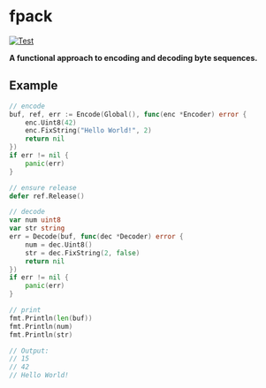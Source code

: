 # fpack

[![Test](https://github.com/256dpi/fpack/actions/workflows/test.yml/badge.svg)](https://github.com/256dpi/fpack/actions/workflows/test.yml)

**A functional approach to encoding and decoding byte sequences.**

## Example

```go
// encode
buf, ref, err := Encode(Global(), func(enc *Encoder) error {
    enc.Uint8(42)
    enc.FixString("Hello World!", 2)
    return nil
})
if err != nil {
    panic(err)
}

// ensure release
defer ref.Release()

// decode
var num uint8
var str string
err = Decode(buf, func(dec *Decoder) error {
    num = dec.Uint8()
    str = dec.FixString(2, false)
    return nil
})
if err != nil {
    panic(err)
}

// print
fmt.Println(len(buf))
fmt.Println(num)
fmt.Println(str)

// Output:
// 15
// 42
// Hello World!
```
